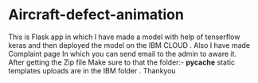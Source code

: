 # Aircraft-defect-animation
This is Flask app  in which I have made a model with help of tenserflow  keras  and then deployed the model on the IBM CLOUD  . Also I have made  Complaint page In which you can send email to the admin to aware it.    
After getting the Zip file Make sure to that the folder:-
__pycache__
static
templates
uploads   are in the IBM folder .
Thankyou
